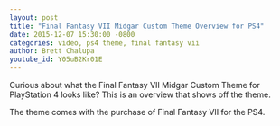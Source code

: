 ```yaml
---
layout: post
title: "Final Fantasy VII Midgar Custom Theme Overview for PS4"
date: 2015-12-07 15:30:00 -0800
categories: video, ps4 theme, final fantasy vii
author: Brett Chalupa
youtube_id: Y05uB2Kr01E
---
```


Curious about what the Final Fantasy VII Midgar Custom Theme for
PlayStation 4 looks like? This is an overview that shows off the theme.

The theme comes with the purchase of Final Fantasy VII for the PS4.
